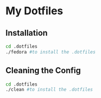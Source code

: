 # My Dotfiles

## Installation

```bash 
cd .dotfiles
./fedora #to install the .dotfiles
```

## Cleaning the Config

```bash 
cd .dotfiles
./clean #to install the .dotfiles
```
